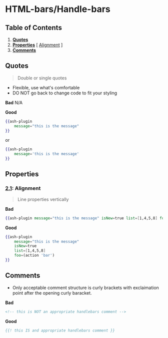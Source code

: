 
# HTML-bars/Handle-bars

## Table of Contents
1. **[Quotes](#quotes)**
1. **[Properties](#properties)** 
	[ [Alignment](#properties--alignment) ]
1. **[Comments](#comments)**

## Quotes
> Double or single quotes
* Flexible, use what's comfortable
* DO NOT go back to change code to fit your styling

**Bad**
N/A

**Good**
```handlebars
{{ash-plugin
	message="this is the message"
}}
```

or

```handlebars
{{ash-plugin
	message='this is the message'
}}
```
## Properties
<a name="properties--alignment"></a><a name="1.1"></a>
### [2.1](#properties--alignment): Alignment
> Line properties vertically

**Bad**
```handlebars
{{ash-plugin message="this is the message" isNew=true list=[1,4,5,8] foo=(action 'bar')}}
```

**Good**
```handlebars
{{ash-plugin
	message="this is the message"
	isNew=true
	list=[1,4,5,8]
	foo=(action 'bar')
}}
```
## Comments
* Only acceptable comment structure is curly brackets with exclaimation point after the opening curly baracket.

**Bad**
```handlebars
<!-- this is NOT an appropriate handlebars comment -->
```

**Good**
```handlebars
{{! this IS and appropriate handlebars comment }}
```

